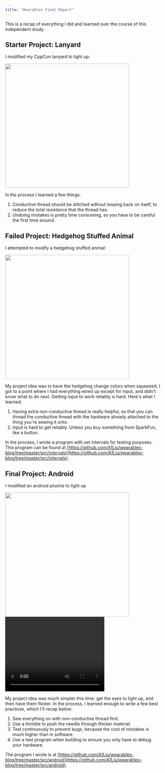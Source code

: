 ```yaml
---
title: "Wearables Final Report"
---
```

This is a recap of everything I did and learned over the course of this independent
study.

## Starter Project: Lanyard
I modified my CppCon lanyard to light up:

<img src="{{ site.wearables_url }}/assets/img/wearables/p2-final-on.jpg" width="400px">

In the process I learned a few things:

1. Conductive thread should be stitched without looping back on itself, to reduce
   the total resistance that the thread has.
2. Undoing mistakes is pretty time consuming, so you have to be careful the first
   time around.

## Failed Project: Hedgehog Stuffed Animal
I attempted to modify a hedgehog stuffed animal:

<img src="{{ site.wearables_url }}/assets/img/wearables/p6-hedgehog-iron-man.jpg" width="400px">

My project idea was to have the hedgehog change colors when squeezed; I got to a
point where I had everything wired up except for input, and didn't know what to
do next. Getting input to work reliably is hard. Here's what I learned:

1. Having extra non-conductive thread is really helpful, so that you can thread
   the conductive thread with the hardware already attached to the thing you're
   sewing it onto.
2. Input is hard to get reliably. Unless you buy something from SparkFun, like a
   button.

In the process, I wrote a program with set intervals for testing purposes. This
program can be found at
[https://github.com/A1Liu/wearables-blog/tree/master/src/intervals](https://github.com/A1Liu/wearables-blog/tree/master/src/intervals).

## Final Project: Android
I modified an android plushie to light up

<div>
<img src="{{ site.wearables_url }}/assets/img/wearables/p8-android-success.jpg" width="400px">

<video width="320" height="240" controls>
   <source src="{{ site.wearables_url }}/assets/img/wearables/android-flicker.MOV" type="video/mp4">
Your browser does not support the video tag.
</video>
</div>

My project idea was much simpler this time: get the eyes to light up, and then have
them flicker. In the process, I learned enough to write a few best practices,
which I'll recap below:

1. Sew everything on with non-conductive thread first.
2. Use a thimble to push the needle through thicker material.
3. Test continuously to prevent bugs, because the cost of mistakes is much higher
   than in software.
4. Use a test program when building to ensure you only have to debug your hardware.

The program I wrote is at
[https://github.com/A1Liu/wearables-blog/tree/master/src/android](https://github.com/A1Liu/wearables-blog/tree/master/src/android).


